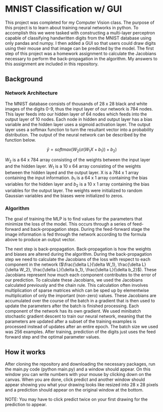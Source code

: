 # MNIST Classification w/ GUI
This project was completed for my Computer Vision class. The purpose of this project is to learn about training neural networks in python. To accomplish this we were tasked with constructing a multi-layer perceptron capable of classifying handwritten digits from the MNIST database using only pandas and numpy. I then added a GUI so that users could draw digits using their mouse and that image can be predicted by the model. The first step of this project was a homework assignment to calculate the Jacobians necessary to perform the back-propagation in the algorithm. My answers to this assignment are included in this repository.

## Background

### Network Architecture
The MNIST database consists of thousands of 28 x 28 black and white images of the digits 0-9, thus the input layer of our network is 784 nodes. This layer feeds into our hidden layer of 64 nodes which feeds into the output layer of 10 nodes. Each node in hidden and output layer has a bias variable and the hidden layer uses a sigmoid activation layer. The output layer uses a softmax function to turn the resultant vector into a probability distribution. The output of the neural network can be described by the function below.

$$\hat{y} = softmax(W_2(\sigma(W_1X + b_1)) + b_2)$$

$W_2$ is a 64 x 784 array consisting of the weights between the input layer and the hidden layer. $W_1$ is a 10 x 64 array consisting of the weights between the hidden layed and the output layer. X is a 784 x 1 array containing the input information. $b_1$ is a 64 x 1 array containing the bias variables for the hidden layer and $b_2$ is a 10 x 1 array containing the bias variables for the output layer. The weights were initialized to random Gaussian variables and the biases were initialized to zeros.

### Algorithm
The goal of training the MLP is to find values for the parameters that minimize the loss of the model. This occurs through a series of feed-forward and back-propagation steps. During the feed-forward stage the image information is fed through the network according to the formula above to produce an output vector. 

The next step is back-propagation. Back-propagation is how the weights and biases are altered during the algorithm. During the back-propagation step we need to calculate the Jacobians of the loss with respect to each component in the network  ($\frac{\delta L}{\delta W_1}, \frac{\delta L}{\delta W_2}, \frac{\delta L}{\delta b_1}, \frac{\delta L}{\delta b_2}$). These Jacobians represent how much each component contributes to the error of our prediction. To calculate these Jacobians, we used the Jacobians calculated previously and the chain rule. This calculation often involves multiplication of sparse matrices which can be sped up by elementwise multiplication of only the important (non-zero) values. These Jacobians are accumulated over the course of the batch in a gradient that is then used to update the parameters after the batch is finished processing. Each component of the network has its own gradient. We used minibatch stochastic gradient descent to train our neural network, meaning that the parameters are updated after a subset of the training examples is processed instead of updates after an entire epoch. The batch size we used was 256 examples. After training, prediction of the digits just uses the feed forward step and the optimal parameter values.

## How it works
After cloning the repository and downloading the necessary packages, run the main.py code (python main.py) and a window should appear. On this window you can write numbers with your mouse by clicking down on the canvas. When you are done, click predict and another window should appear showing you what your drawing looks like resized into 28 x 28 pixels and a prediction should appear on the original window at the bottom.

NOTE: You may have to click predict twice on your first drawing for the prediction to appear.
